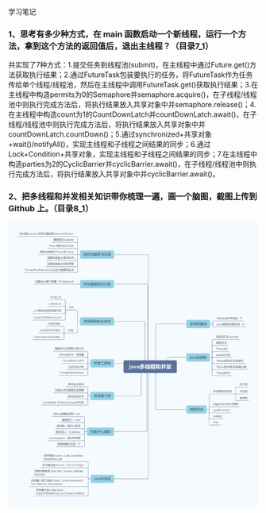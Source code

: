 学习笔记

### 1、思考有多少种方式，在 main 函数启动一个新线程，运行一个方法，拿到这个方法的返回值后，退出主线程？（目录7_1）

共实现了7种方式：1.提交任务到线程池(submit)，在主线程中通过Future.get()方法获取执行结果；2.通过FutureTask包装要执行的任务，将FutureTask作为任务传给单个线程/线程池，然后在主线程中调用FutureTask.get()获取执行结果；3.在主线程中构造permits为0的Semaphore并semaphore.acquire()，在子线程/线程池中则执行完成方法后，将执行结果放入共享对象中并semaphore.release()；4.在主线程中构造count为1的CountDownLatch并countDownLatch.await()，在子线程/线程池中则执行完成方法后，将执行结果放入共享对象中并countDownLatch.countDown()；5.通过synchronized+共享对象+wait()/notifyAll()，实现主线程和子线程之间结果的同步；6.通过Lock+Condition+共享对象，实现主线程和子线程之间结果的同步；7.在主线程中构造parties为2的CyclicBarrier并cyclicBarrier.await()，在子线程/线程池中则执行完成方法后，将执行结果放入共享对象中并cyclicBarrier.await()。

### 2、把多线程和并发相关知识带你梳理一遍，画一个脑图，截图上传到 Github 上。（目录8_1）

![](./8_1/Java多线程和并发.png)